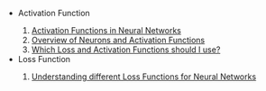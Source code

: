 <ul>
    <li>Activation Function</li>
    <ol> 
        <li><a href="https://towardsdatascience.com/activation-functions-neural-networks-1cbd9f8d91d6">Activation Functions in Neural Networks</a></li>
        <li><a href="https://medium.com/@srnghn/deep-learning-overview-of-neurons-and-activation-functions-1d98286cf1e4">Overview of Neurons and Activation Functions</a></li> 
        <li><a href="https://towardsdatascience.com/deep-learning-which-loss-and-activation-functions-should-i-use-ac02f1c56aa8">Which Loss and Activation Functions should I use?</a></li>
    </ol>
    <li>Loss Function</li>
    <ol>
        <li><a href = "https://towardsdatascience.com/understanding-different-loss-functions-for-neural-networks-dd1ed0274718">Understanding different Loss Functions for Neural Networks</a></li>
    </ol>
</ul>
